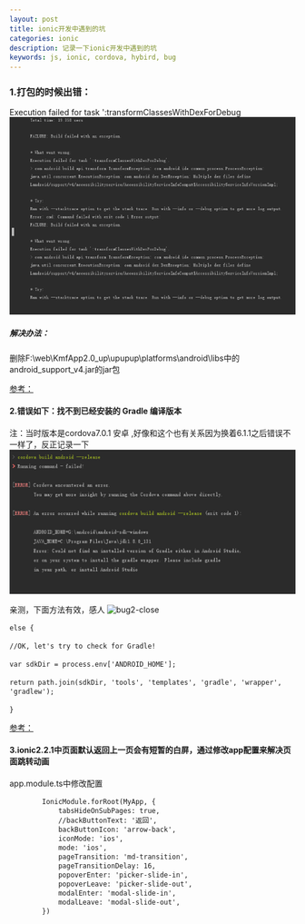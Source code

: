 ```yaml
---
layout: post
title: ionic开发中遇到的坑
categories: ionic
description: 记录一下ionic开发中遇到的坑
keywords: js, ionic, cordova, hybird, bug
---
```



### 1.打包的时候出错：

Execution failed for task ':transformClassesWithDexForDebug
![bug1](/images/posts/ionic/ionic-bug1.png)

##### 解决办法：

删除F:\web\KmfApp2.0_up\upupup\platforms\android\libs中的android_support_v4.jar的jar包

[参考：](http://blog.csdn.net/shunzi1046/article/details/51279932)

#### 2.错误如下：找不到已经安装的 Gradle 编译版本

注：当时版本是cordova7.0.1  安卓 <engine name='android' spec='^6.2.3'>,好像和这个也有关系因为换着6.1.1之后错误不一样了，反正记录一下
![bug2](/images/posts/ionic/ionic-bug2.png)


亲测，下面方法有效，感人
![bug2-close](/images/posts/ionic/ionic-bug2-close.png)


```
else {

//OK, let's try to check for Gradle!

var sdkDir = process.env['ANDROID_HOME'];

return path.join(sdkDir, 'tools', 'templates', 'gradle', 'wrapper', 'gradlew');

}
```

[参考：](https://stackoverflow.com/questions/43356833/cordova-android-requirements-failed-could-not-find-an-installed-version-of-gra)

#### 3.ionic2.2.1中页面默认返回上一页会有短暂的白屏，通过修改app配置来解决页面跳转动画


app.module.ts中修改配置
```
        IonicModule.forRoot(MyApp, {
            tabsHideOnSubPages: true,
            //backButtonText: '返回',
            backButtonIcon: 'arrow-back',
            iconMode: 'ios',
            mode: 'ios',
            pageTransition: 'md-transition',
            pageTransitionDelay: 16,
            popoverEnter: 'picker-slide-in',
            popoverLeave: 'picker-slide-out',
            modalEnter: 'modal-slide-in',
            modalLeave: 'modal-slide-out',
        })
```